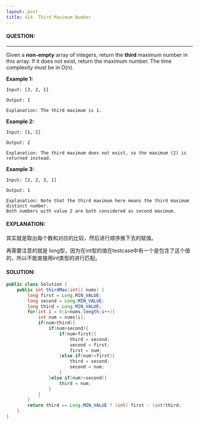 ```yaml
---
layout: post
title: 414. Third Maximum Number
---
```


#### QUESTION:

------

Given a **non-empty** array of integers, return the **third** maximum number in this array. If it does not exist, return the maximum number. The time complexity must be in O(n).

**Example 1:**

```
Input: [3, 2, 1]

Output: 1

Explanation: The third maximum is 1.

```

**Example 2:**

```
Input: [1, 2]

Output: 2

Explanation: The third maximum does not exist, so the maximum (2) is returned instead.

```

**Example 3:**

```
Input: [2, 2, 3, 1]

Output: 1

Explanation: Note that the third maximum here means the third maximum distinct number.
Both numbers with value 2 are both considered as second maximum.
```

#### EXPLANATION:

其实就是取出每个数和对应的比较，然后进行顺序推下去的赋值。

再需要注意的就是 long型，因为在int型的值在testcase中有一个是包含了这个值的，所以不能直接用int类型的进行匹配。

#### SOLUTION:

```JAVA
public class Solution {
    public int thirdMax(int[] nums) {
        long first = Long.MIN_VALUE;
        long second = Long.MIN_VALUE;
        long third = Long.MIN_VALUE;
        for(int i = 0;i<nums.length;i++){
            int num = nums[i];
            if(num>third){
                if(num>second){
                    if(num>first){
                        third = second;
                        second = first;
                        first = num;
                    }else if(num!=first){
                        third = second;
                        second = num;
                    }
                }else if(num!=second){
                    third = num;
                }
            }
        }
        return third == Long.MIN_VALUE ? (int) first : (int)third;
    }
}
```

